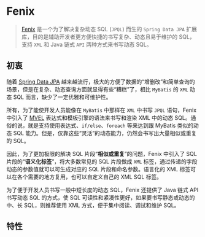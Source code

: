 # Fenix

> [Fenix](https://github.com/blinkfox/fenix) 是一个为了解决复杂动态 SQL (`JPQL`) 而生的 `Spring Data JPA` 扩展库，目的是辅助开发者更方便快捷的书写复杂、动态且易于维护的 SQL，支持 `XML` 和 Java 链式 `API` 两种方式来书写动态 SQL。

## 初衷

随着 [Spring Data JPA](https://spring.io/projects/spring-data-jpa) 越来越流行，极大的方便了数据的“增删改”和简单查询的场景，但是在复杂、动态查询方面就显得有些“糟糕”了，相比 `MyBatis` 的 `XML` 动态 SQL 而言，缺少了一定优雅和可维护性。

所有，为了能使开发人员能像在 `MyBatis` 中那样在 `XML` 中书写 `JPQL` 语句，Fenix 中引入了 [MVEL](http://mvel.documentnode.com/) 表达式和模板引擎的语法来书写和渲染 XML 中的动态 SQL。通俗的说，就是支持使用表达式、`if/else`、`foreach` 等来达到跟 MyBatis 类似的动态 SQL 能力。但是，仅靠这些“灵活”的动态能力，仍然会书写出大量相似或重复的 SQL。

因此，为了更加极限的解决 SQL 片段“**相似或重复**”的问题，Fenix 中引入了 SQL 片段的“**语义化标签**”，将大多数常见的 SQL 片段做成 `XML` 标签，通过传递的字段动态的参数值就可以可生成对应的 SQL 片段和命名参数。语言化的 XML 标签可以在各个需要的地方复用，也可以自定义自己的 XML SQL 标签。

为了便于开发人员书写一般中短长度的动态 SQL，Fenix 还提供了 Java 链式 API 书写动态 SQL 的方式，使 SQL 可读性和紧凑性更好，如果要书写静态或动态的中、长 SQL，则推荐使用 XML 方式，便于集中阅读、调试和维护 SQL。

## 特性
